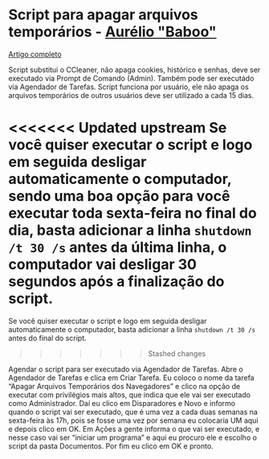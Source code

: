  # Script para apagar arquivos temporários - [**Aurélio "Baboo"**](baboo.com.br)
 [Artigo completo](https://www.baboo.com.br/windows-10/conteudo-essencial-windows/script-que-substitui-o-ccleaner/)

Script substitui o CCleaner, não apaga cookies, histórico e senhas, deve ser executado via Prompt de Comando (Admin).
Também pode ser executádo via Agendador de Tarefas. Script funciona por usuário, ele não apaga os arquivos temporários de outros usuários deve ser utilizado a cada 15 dias.

<<<<<<< Updated upstream
Se você quiser executar o script e logo em seguida desligar automaticamente o computador, sendo uma boa opção para você executar toda sexta-feira no final do dia, basta adicionar a linha  ```shutdown /t 30 /s``` antes da última linha, o computador vai desligar 30 segundos após a finalização do script.
=======
Se você quiser executar o script e logo em seguida desligar automaticamente o computador, basta adicionar a linha  ```shutdown /t 30 /s``` antes do final do script.
>>>>>>> Stashed changes

Agendar o script para ser executado via Agendador de Tarefas. Abre o Agendador de Tarefas e clica em Criar Tarefa. Eu coloco o nome da tarefa “Apagar Arquivos Temporários dos Navegadores” e clico na opção de executar com privilégios mais altos, que indica que ele vai ser executado como Administrador.
Daí eu clico em Disparadores e Novo e informo quando o script vai ser executado, que é uma vez a cada duas semanas na sexta-feira às 17h, pois se fosse uma vez por semana eu colocaria UM aqui e depois clico em OK. Em Ações a gente informa o que vai ser executado, e nesse caso vai ser “iniciar um programa” e aqui eu procuro ele e escolho o script da pasta Documentos.
Por fim eu clico em OK e pronto.